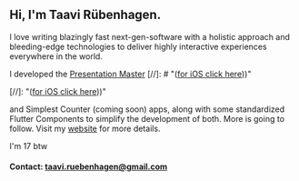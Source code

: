 ## Hi, I'm Taavi Rübenhagen.
I love writing blazingly fast next-gen-software with a holistic approach and bleeding-edge technologies to deliver highly interactive experiences everywhere in the world.

I developed the
[Presentation Master](https://play.google.com/store/apps/details?id=com.tavy.presentationmaster&hl=en&gl=US)
[//]: # "([for iOS click here](https://apps.apple.com/us/app/presentation-master-remote/id1623364174)))"

[//]: "([for iOS click here](https://apps.apple.com/us/app/presentation-master-remote/id1623364174)))"

<!--([for iOS click here](https://apps.apple.com/us/app/presentation-master-remote/id1623364174)))"-->

and Simplest Counter (coming soon) apps, along with some standardized Flutter Components to simplify the development of both.
More is going to follow. Visit my [website](https://taavirubenhagen.netlify.app) for more details.

I'm 17 btw

#### Contact: taavi.ruebenhagen@gmail.com
